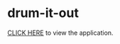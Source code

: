 # drum-it-out

<a href=https://michaelsatumba.github.io/drum-it-out/>CLICK HERE</a> to view the application.

